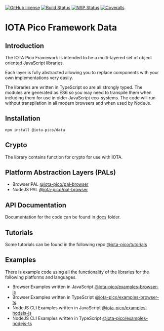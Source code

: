 [![GitHub license](https://img.shields.io/badge/license-MIT-blue.svg)](https://raw.githubusercontent.com/iotaeco/iota-pico-crypto/master/LICENSE) [![Build Status](https://travis-ci.org/iotaeco/iota-pico-crypto.svg?branch=master)](https://travis-ci.org/iotaeco/iota-pico-crypto) [![NSP Status](https://nodesecurity.io/orgs/iotaeco/projects/dfe25495-884a-41c4-a3e8-35d9ac35015a/badge)](https://nodesecurity.io/orgs/iotaeco/projects/dfe25495-884a-41c4-a3e8-35d9ac35015a)
[![Coveralls](https://img.shields.io/coveralls/iotaeco/iota-pico-crypto.svg)](https://coveralls.io/github/iotaeco/iota-pico-crypto)

# IOTA Pico Framework Data

## Introduction

The IOTA Pico Framework is intended to be a multi-layered set of object oriented JavaScript libraries.

Each layer is fully abstracted allowing you to replace components with your own implementations very easily.

The libraries are written in TypeScript so are all strongly typed. The modules are generated as ES6 so you may need to transpile them when including them for use in older JavaScript eco-systems. The code will run without transpilation in all modern browsers and when used by NodeJs.

## Installation

```shell
npm install @iota-pico/data
```

## Crypto

The library contains function for crypto for use with IOTA.

## Platform Abstraction Layers (PALs)

* Browser PAL [@iota-pico/pal-browser](https://github.com/iotaeco/iota-pico-pal-browser)
* NodeJS PAL [@iota-pico/pal-browser](https://github.com/iotaeco/iota-pico-pal-nodejs)

## API Documentation

Documentation for the code can be found in [docs](./docs/README.md) folder.

## Tutorials

Some tutorials can be found in the following repo [@iota-pico/tutorials](https://github.com/iotaeco/iota-pico-tutorials)

## Examples

There is example code using all the functionality of the libraries for the following platforms and languages.

* Browser Examples written in JavaScript [@iota-pico/examples-browser-js](https://github.com/iotaeco/iota-pico-examples-browser-js)
* Browser Examples written in TypeScript [@iota-pico/examples-browser-ts](https://github.com/iotaeco/iota-pico-examples-browser-ts)
* NodeJS CLI Examples written in JavaScript [@iota-pico/examples-nodejs-js](https://github.com/iotaeco/iota-pico-examples-nodejs-js)
* NodeJS CLI Examples written in TypeScript [@iota-pico/examples-nodejs-ts](https://github.com/iotaeco/iota-pico-examples-nodejs-ts)
